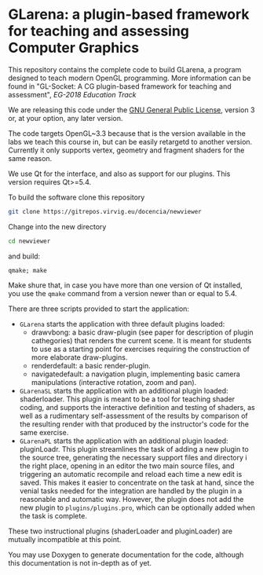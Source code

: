 # GLarena: a plugin-based framework for teaching and assessing Computer Graphics

This repository contains the complete code to build GLarena, a program
designed to teach modern OpenGL programming. More information can be
found in "GL-Socket: A CG plugin-based framework
for teaching and assessment", *EG-2018 Education Track*

We are releasing this code under the [GNU General Public
License](https://www.gnu.org/licenses/#GPL),
version 3 or, at your option, any later version.

The code targets OpenGL~3.3 because that is the version available in
the labs we teach this course in, but can be easily retargetd to
another version.  Currently it only supports vertex, geometry and
fragment shaders for the same reason.

We use Qt for the interface, and also as support for our plugins. This
version requires Qt>=5.4.

To build the software clone this repository
```sh
git clone https://gitrepos.virvig.eu/docencia/newviewer
```
Change into the new directory
```sh
cd newviewer
```
and build:
```
qmake; make
```
Make shure that, in case you have more than one version of Qt installed,
you use the `qmake` command from a version newer than or equal to 5.4.

There are three scripts provided to start the application:
* `GLarena` starts the application with three default plugins loaded: 
  * drawvbong: a basic draw-plugin (see paper for description of
  plugin cathegories) that renders the current scene. It
  is meant for students to use as a starting point for exercises
  requiring the construction of more elaborate draw-plugins.
  * renderdefault: a basic render-plugin.
  * navigatedefault: a navigation plugin, implementing basic camera
  manipulations (interactive rotation, zoom and pan).
* `GLarenaSL` starts the application with an additional plugin loaded:
shaderloader. This plugin is meant to be a tool for teaching shader
coding, and supports the interactive definition and testing of
shaders, as well as a rudimentary self-assessment of the results by
comparison of the resulting render with that produced by the
instructor's code for the same exercise.
* `GLarenaPL` starts the application with an additional plugin loaded:
  pluginLoadr. This plugin streamlines the task of adding a new plugin
  to the source tree, generating the necessary support files and
  directory i the right place, opening in an editor the two main
  source files, and triggering an automatic recompile and reload each
  time a new edit is saved. This makes it easier to concentrate on the
  task at hand, since the venial tasks needed for the integration are
  handled by the plugin in a reasonable and automatic way. However, the plugin
  does not add the new plugin to `plugins/plugins.pro`, which can be
  optionally added when the task is complete.

These two instructional plugins (shaderLoader and pluginLoader) are
mutually incompatible at this point.

You may use Doxygen to generate documentation for the code, although
this documentation is not in-depth as of yet.


